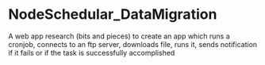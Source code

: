 # NodeSchedular_DataMigration

A web app research (bits and pieces) to create an app which runs a cronjob, connects to an ftp server, downloads file, runs it, sends notification if it fails or if the task is successfully accomplished
